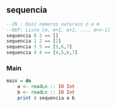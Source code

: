 ## sequencia

```hs
--IN : Dois números naturais n e m
--OUT: Lista [m, m+1, m+2, ..., m+n-1]
sequencia 0 2 == []
sequencia 1 2 == [2]
sequencia 3 5 == [5,6,7]
sequencia 4 4 == [4,5,6,7]
```


<!--MAIN_BEGIN-->
### Main
```hs
main = do
    a <- readLn :: IO Int
    b <- readLn :: IO Int
    print $ sequencia a b

```
<!--MAIN_END-->